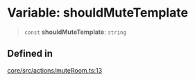 # Variable: shouldMuteTemplate

> `const` **shouldMuteTemplate**: `string`

## Defined in

[core/src/actions/muteRoom.ts:13](https://github.com/ai16z/eliza/blob/d62ba1b3bd238d14ac669409dda20e8446e34da9/core/src/actions/muteRoom.ts#L13)
